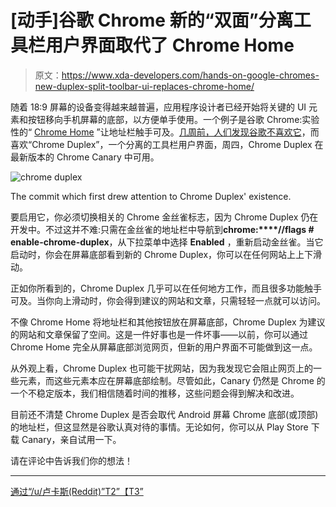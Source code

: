 # [动手]谷歌 Chrome 新的“双面”分离工具栏用户界面取代了 Chrome Home

> 原文：<https://www.xda-developers.com/hands-on-google-chromes-new-duplex-split-toolbar-ui-replaces-chrome-home/>

随着 18:9 屏幕的设备变得越来越普遍，应用程序设计者已经开始将关键的 UI 元素和按钮移向手机屏幕的底部，以方便单手使用。一个例子是谷歌 Chrome:实验性的“ [Chrome Home](https://www.xda-developers.com/googles-experimental-chrome-home-gets-a-redesigned-new-tab-page/) ”让地址栏触手可及。[几周前，人们发现谷歌不喜欢它](https://www.xda-developers.com/google-deprecating-bottom-address-bar-chrome-home-chrome-duplex/)，而喜欢“Chrome Duplex”，一个分离的工具栏用户界面，周四，Chrome Duplex 在最新版本的 Chrome Canary 中可用。

 <picture>![chrome duplex](img/2012ac8e7e9778c32219b2afddc00b10.png)</picture> 

The commit which first drew attention to Chrome Duplex' existence.

要启用它，你必须切换相关的 Chrome 金丝雀标志，因为 Chrome Duplex 仍在开发中。不过这并不难:只需在金丝雀的地址栏中导航到**chrome:****//flags # enable-chrome-duplex**，从下拉菜单中选择 **Enabled** ，重新启动金丝雀。当它启动时，你会在屏幕底部看到新的 Chrome Duplex，你可以在任何网站上上下滑动。

正如你所看到的，Chrome Duplex 几乎可以在任何地方工作，而且很多功能触手可及。当你向上滑动时，你会得到建议的网站和文章，只需轻轻一点就可以访问。

不像 Chrome Home 将地址栏和其他按钮放在屏幕底部，Chrome Duplex 为建议的网站和文章保留了空间。这是一件好事也是一件坏事——以前，你可以通过 Chrome Home 完全从屏幕底部浏览网页，但新的用户界面不可能做到这一点。

从外观上看，Chrome Duplex 也可能干扰网站，因为我发现它会阻止网页上的一些元素，而这些元素本应在屏幕底部绘制。尽管如此，Canary 仍然是 Chrome 的一个不稳定版本，我们相信随着时间的推移，这些问题会得到解决和改进。

目前还不清楚 Chrome Duplex 是否会取代 Android 屏幕 Chrome 底部(或顶部)的地址栏，但这显然是谷歌认真对待的事情。无论如何，你可以从 Play Store 下载 Canary，亲自试用一下。

请在评论中告诉我们你的想法！

* * *

[通过“/u/卢卡斯(Reddit)”T2”【T3”](https://www.reddit.com/r/Android/comments/7xqwg7/chrome_duplex_in_canary/)